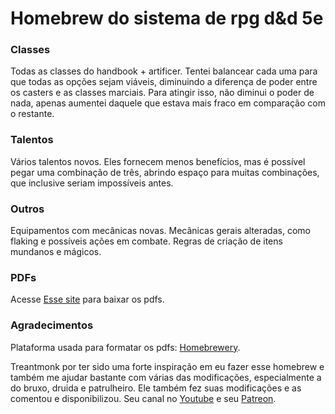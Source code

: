 # Homebrew do sistema de rpg d&d 5e

### Classes 

Todas as classes do handbook + artificer. Tentei balancear cada uma para que todas as opções sejam viáveis, diminuindo a diferença de poder entre os casters e as classes marciais. Para atingir isso, não diminui o poder de nada, apenas aumentei daquele que estava mais fraco em comparação com o restante.

### Talentos

Vários talentos novos. Eles fornecem menos benefícios, mas é possível pegar uma combinação de três, abrindo espaço para muitas combinações, que inclusive seriam impossíveis antes.

### Outros

Equipamentos com mecânicas novas. Mecânicas gerais alteradas, como flaking e possíveis ações em combate. Regras de criação de itens mundanos e mágicos.

### PDFs

Acesse [Esse site](https://ygorpontelo.github.io/homebrew_5e/) para baixar os pdfs.

### Agradecimentos

Plataforma usada para formatar os pdfs: [Homebrewery](https://homebrewery.naturalcrit.com).

Treantmonk por ter sido uma forte inspiração em eu fazer esse homebrew e também me ajudar bastante com várias das modificações, especialmente a do bruxo, druida e patrulheiro. Ele também fez suas modificações e as comentou e disponibilizou. Seu canal no [Youtube](https://www.youtube.com/user/sevlevboss) e seu [Patreon](https://www.patreon.com/Treantmonkstemple). 
